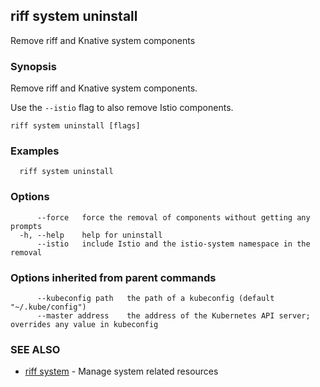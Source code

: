 ## riff system uninstall

Remove riff and Knative system components

### Synopsis

Remove riff and Knative system components.

Use the `--istio` flag to also remove Istio components.

```
riff system uninstall [flags]
```

### Examples

```
  riff system uninstall
```

### Options

```
      --force   force the removal of components without getting any prompts
  -h, --help    help for uninstall
      --istio   include Istio and the istio-system namespace in the removal
```

### Options inherited from parent commands

```
      --kubeconfig path   the path of a kubeconfig (default "~/.kube/config")
      --master address    the address of the Kubernetes API server; overrides any value in kubeconfig
```

### SEE ALSO

* [riff system](riff_system.md)	 - Manage system related resources

